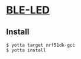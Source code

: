 # [BLE-LED](https://github.com/rosterloh/ble-led)

## Install
```
$ yotta target nrf51dk-gcc
$ yotta install
```
